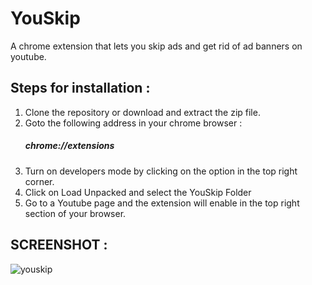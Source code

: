 # YouSkip
A chrome extension that lets you skip ads and get rid of ad banners on youtube.
## Steps for installation :
1. Clone the repository or download and extract the zip file.
2. Goto the following address in your chrome browser :
   ##### chrome://extensions
3. Turn on developers mode by clicking on the option in the top right corner.
4. Click on Load Unpacked and select the YouSkip Folder
5. Go to a Youtube page and the extension will enable in the top right section of your browser.

## SCREENSHOT :
![youskip](https://user-images.githubusercontent.com/29611792/50341476-f2be8d00-0544-11e9-8daf-c0f15006b6be.png)
